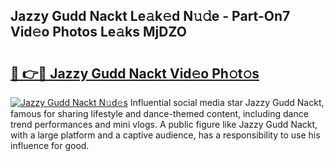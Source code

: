 ## Jazzy Gudd Nackt Le𝚊k𝚎d N𝚞𝚍e - Part-On7 Vid𝚎o Photos Le𝚊ks MjDZO

# <h2><a href="http://fb6fd2.evod.top/?m=Jazzy+Gudd+Nackt">🔗 👉🔴 Jazzy Gudd Nackt Vid𝚎o Ph𝚘t𝚘s</a></h2>

[![Jazzy Gudd Nackt N𝚞d𝚎s](https://i.imgur.com/8V9OHl7.gif)](http://fb6fd2.evod.top/?m=Jazzy+Gudd+Nackt)
Influential social media star Jazzy Gudd Nackt, famous for sharing lifestyle and dance-themed content, including dance trend performances and mini vlogs. A public figure like Jazzy Gudd Nackt, with a large platform and a captive audience, has a responsibility to use his influence for good. 
